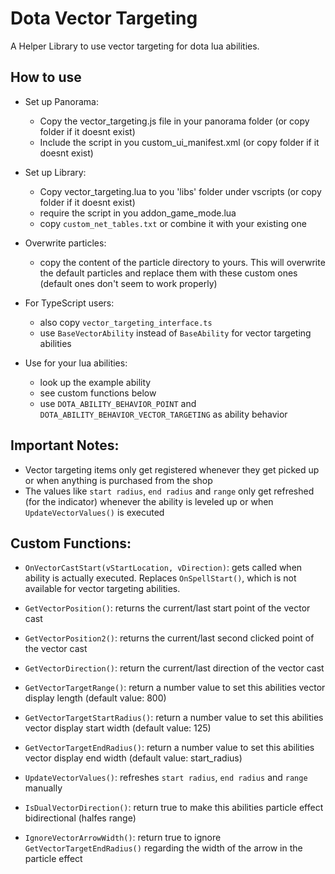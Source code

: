 # Dota Vector Targeting
A Helper Library to use vector targeting for dota lua abilities.

## How to use

- Set up Panorama: 
	- Copy the vector\_targeting.js file in your panorama folder (or copy folder if it doesnt exist)
	- Include the script in you custom\_ui\_manifest.xml (or copy folder if it doesnt exist)

- Set up Library:
	- Copy vector\_targeting.lua to you 'libs' folder under vscripts (or copy folder if it doesnt exist)
	- require the script in you addon\_game\_mode.lua
	- copy `custom_net_tables.txt` or combine it with your existing one

- Overwrite particles:
	- copy the content of the particle directory to yours. This will overwrite the default particles and replace them with these custom ones (default ones don't seem to work properly)

- For TypeScript users:
	- also copy `vector_targeting_interface.ts`
	- use `BaseVectorAbility` instead of `BaseAbility` for vector targeting abilities

- Use for your lua abilities:
	- look up the example ability
	- see custom functions below
	- use `DOTA_ABILITY_BEHAVIOR_POINT` and `DOTA_ABILITY_BEHAVIOR_VECTOR_TARGETING` as ability behavior
	
## Important Notes:

- Vector targeting items only get registered whenever they get picked up or when anything is purchased from the shop
- The values like `start radius`, `end radius` and `range` only get refreshed (for the indicator) whenever the ability is leveled up or when `UpdateVectorValues()` is executed
	
## Custom Functions:

- `OnVectorCastStart(vStartLocation, vDirection)`: gets called when ability is actually executed. Replaces `OnSpellStart()`, which is not available for vector targeting abilities.

- `GetVectorPosition()`: returns the current/last start point of the vector cast

- `GetVectorPosition2()`: returns the current/last second clicked point of the vector cast

- `GetVectorDirection()`: return the current/last direction of the vector cast

- `GetVectorTargetRange()`: return a number value to set this abilities vector display length (default value: 800)

- `GetVectorTargetStartRadius()`: return a number value to set this abilities vector display start width (default value: 125)

- `GetVectorTargetEndRadius()`: return a number value to set this abilities vector display end width (default value: start_radius)

- `UpdateVectorValues()`: refreshes `start radius`, `end radius` and `range` manually

- `IsDualVectorDirection()`: return true to make this abilities particle effect bidirectional (halfes range)

- `IgnoreVectorArrowWidth()`: return true to ignore `GetVectorTargetEndRadius()` regarding the width of the arrow in the particle effect
